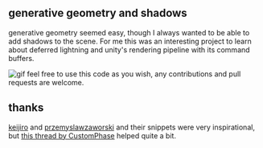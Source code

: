 ## generative geometry and shadows 

generative geometry seemed easy, though I always wanted to be able to add shadows to the scene.
For me this was an interesting project to learn about deferred lightning and unity's rendering pipeline with its command buffers.

![gif](https://imgur.com/u1oXLl9.gif)
feel free to use this code as you wish, any contributions and pull requests are welcome.

## thanks
[keijiro](https://github.com/keijiro "keijiro") and [przemyslawzaworski](https://github.com/przemyslawzaworski/Unity3D-CG-programming "przemyslawzaworski") and their snippets were very inspirational, but [this thread by CustomPhase](https://www.reddit.com/r/Unity3D/comments/b0deyv/your_obligatory_daily_grass_shader_showoff/ "this thread by CustomPhase") helped quite a bit.
